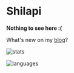 
# Shilapi

**Nothing to see here :(**

What's new on my [blog](https://lapiw.icu)?

![stats](https://github-readme-stats.vercel.app/api?username=shilapi&show_icons=true&count_private=true&theme=rose&hide_border=true&bg_color=30,c595bb,c595bb,79aeff&text_color=e9d8d4&title_color=e9d8d4&icon_color=e8cfff)

![languages](https://github-readme-stats.vercel.app/api/top-langs/?username=shilapi&hide=smali,asl,glsl&theme=rose&hide_border=true&bg_color=30,c595bb,c595bb,79aeff&text_color=e9d8d4&title_color=e9d8d4&icon_color=e8cfff)

